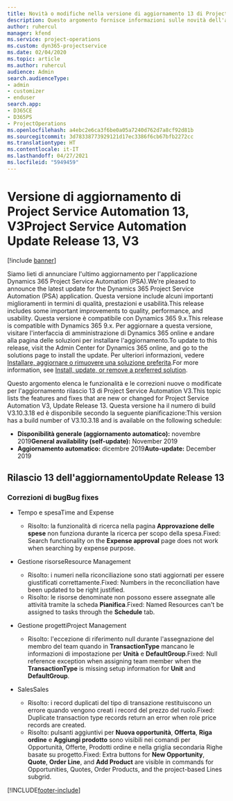 ```yaml
---
title: Novità o modifiche nella versione di aggiornamento 13 di Project Service Automation V3
description: Questo argomento fornisce informazioni sulle novità dell'aggiornamento rilascio 13 di Project Service Automation V3.
author: ruhercul
manager: kfend
ms.service: project-operations
ms.custom: dyn365-projectservice
ms.date: 02/04/2020
ms.topic: article
ms.author: ruhercul
audience: Admin
search.audienceType:
- admin
- customizer
- enduser
search.app:
- D365CE
- D365PS
- ProjectOperations
ms.openlocfilehash: a4ebc2e6ca3f6be0a05a7240d762d7a8cf92d81b
ms.sourcegitcommit: 3d78338773929121d17ec3386f6cb67bfb2272cc
ms.translationtype: HT
ms.contentlocale: it-IT
ms.lasthandoff: 04/27/2021
ms.locfileid: "5949459"
---
```

# <a name="project-service-automation-update-release-13-v3"></a><span data-ttu-id="c3a31-103">Versione di aggiornamento di Project Service Automation 13, V3</span><span class="sxs-lookup"><span data-stu-id="c3a31-103">Project Service Automation Update Release 13, V3</span></span>

[!include [banner](../includes/psa-now-project-operations.md)]

<span data-ttu-id="c3a31-104">Siamo lieti di annunciare l'ultimo aggiornamento per l'applicazione Dynamics 365 Project Service Automation (PSA).</span><span class="sxs-lookup"><span data-stu-id="c3a31-104">We’re pleased to announce the latest update for the Dynamics 365 Project Service Automation (PSA) application.</span></span> <span data-ttu-id="c3a31-105">Questa versione include alcuni importanti miglioramenti in termini di qualità, prestazioni e usabilità.</span><span class="sxs-lookup"><span data-stu-id="c3a31-105">This release includes some important improvements to quality, performance, and usability.</span></span> <span data-ttu-id="c3a31-106">Questa versione è compatibile con Dynamics 365 9.x.</span><span class="sxs-lookup"><span data-stu-id="c3a31-106">This release is compatible with Dynamics 365 9.x.</span></span> <span data-ttu-id="c3a31-107">Per aggiornare a questa versione, visitare l'interfaccia di amministrazione di Dynamics 365 online e andare alla pagina delle soluzioni per installare l'aggiornamento.</span><span class="sxs-lookup"><span data-stu-id="c3a31-107">To update to this release, visit the Admin Center for Dynamics 365 online, and go to the solutions page to install the update.</span></span> <span data-ttu-id="c3a31-108">Per ulteriori informazioni, vedere [Installare, aggiornare o rimuovere una soluzione preferita](/power-platform/admin/install-remove-preferred-solution).</span><span class="sxs-lookup"><span data-stu-id="c3a31-108">For more information, see [Install, update, or remove a preferred solution](/power-platform/admin/install-remove-preferred-solution).</span></span>

<span data-ttu-id="c3a31-109">Questo argomento elenca le funzionalità e le correzioni nuove o modificate per l'aggiornamento rilascio 13 di Project Service Automation V3.</span><span class="sxs-lookup"><span data-stu-id="c3a31-109">This topic lists the features and fixes that are new or changed for Project Service Automation V3, Update Release 13.</span></span> <span data-ttu-id="c3a31-110">Questa versione ha il numero di build V3.10.3.18 ed è disponibile secondo la seguente pianificazione:</span><span class="sxs-lookup"><span data-stu-id="c3a31-110">This version has a build number of V3.10.3.18 and is available on the following schedule:</span></span>

- <span data-ttu-id="c3a31-111">**Disponibilità generale (aggiornamento automatico):** novembre 2019</span><span class="sxs-lookup"><span data-stu-id="c3a31-111">**General availability (self-update):** November 2019</span></span>
- <span data-ttu-id="c3a31-112">**Aggiornamento automatico:** dicembre 2019</span><span class="sxs-lookup"><span data-stu-id="c3a31-112">**Auto-update:** December 2019</span></span>


## <a name="update-release-13"></a><span data-ttu-id="c3a31-113">Rilascio 13 dell'aggiornamento</span><span class="sxs-lookup"><span data-stu-id="c3a31-113">Update Release 13</span></span> 

### <a name="bug-fixes"></a><span data-ttu-id="c3a31-114">Correzioni di bug</span><span class="sxs-lookup"><span data-stu-id="c3a31-114">Bug fixes</span></span>

- <span data-ttu-id="c3a31-115">Tempo e spesa</span><span class="sxs-lookup"><span data-stu-id="c3a31-115">Time and Expense</span></span>

     - <span data-ttu-id="c3a31-116">Risolto: la funzionalità di ricerca nella pagina **Approvazione delle spese** non funziona durante la ricerca per scopo della spesa.</span><span class="sxs-lookup"><span data-stu-id="c3a31-116">Fixed: Search functionality on the **Expense approval** page does not work when searching by expense purpose.</span></span>

- <span data-ttu-id="c3a31-117">Gestione risorse</span><span class="sxs-lookup"><span data-stu-id="c3a31-117">Resource Management</span></span>

     - <span data-ttu-id="c3a31-118">Risolto: i numeri nella riconciliazione sono stati aggiornati per essere giustificati correttamente.</span><span class="sxs-lookup"><span data-stu-id="c3a31-118">Fixed: Numbers in the reconciliation have been updated to be right justified.</span></span>
     - <span data-ttu-id="c3a31-119">Risolto: le risorse denominate non possono essere assegnate alle attività tramite la scheda **Pianifica**.</span><span class="sxs-lookup"><span data-stu-id="c3a31-119">Fixed: Named Resources can't be assigned to tasks through the **Schedule** tab.</span></span>

- <span data-ttu-id="c3a31-120">Gestione progetti</span><span class="sxs-lookup"><span data-stu-id="c3a31-120">Project Management</span></span>

     - <span data-ttu-id="c3a31-121">Risolto: l'eccezione di riferimento null durante l'assegnazione del membro del team quando in **TransactionType** mancano le informazioni di impostazione per **Unità** e **DefaultGroup**.</span><span class="sxs-lookup"><span data-stu-id="c3a31-121">Fixed: Null reference exception when assigning team member when the **TransactionType** is missing setup information for **Unit** and **DefaultGroup**.</span></span>

- <span data-ttu-id="c3a31-122">Sales</span><span class="sxs-lookup"><span data-stu-id="c3a31-122">Sales</span></span>

     - <span data-ttu-id="c3a31-123">Risolto: i record duplicati del tipo di transazione restituiscono un errore quando vengono creati i record del prezzo del ruolo.</span><span class="sxs-lookup"><span data-stu-id="c3a31-123">Fixed: Duplicate transaction type records return an error when role price records are created.</span></span>
     - <span data-ttu-id="c3a31-124">Risolto: pulsanti aggiuntivi per **Nuova opportunità**, **Offerta**, **Riga ordine** e **Aggiungi prodotto** sono visibili nei comandi per Opportunità, Offerte, Prodotti ordine e nella griglia secondaria Righe basate su progetto.</span><span class="sxs-lookup"><span data-stu-id="c3a31-124">Fixed: Extra buttons for **New Opportunity**, **Quote**, **Order Line**, and **Add Product** are visible in commands for Opportunities, Quotes, Order Products, and the project-based Lines subgrid.</span></span>




[!INCLUDE[footer-include](../includes/footer-banner.md)]